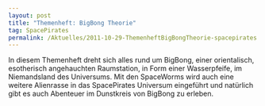 ```yaml
---
layout: post
title: "Themenheft: BigBong Theorie"
tag: SpacePirates
permalink: /Aktuelles/2011-10-29-ThemenheftBigBongTheorie-spacepirates
---
```


In diesem Themenheft dreht sich alles rund um BigBong, einer orientalisch, esotherisch angehauchten Raumstation, in Form einer Wasserpfeife, im Niemandsland des Universums. Mit den SpaceWorms wird auch eine weitere Alienrasse in das SpacePirates Universum eingeführt und natürlich gibt es auch Abenteuer im Dunstkreis von BigBong zu erleben.


